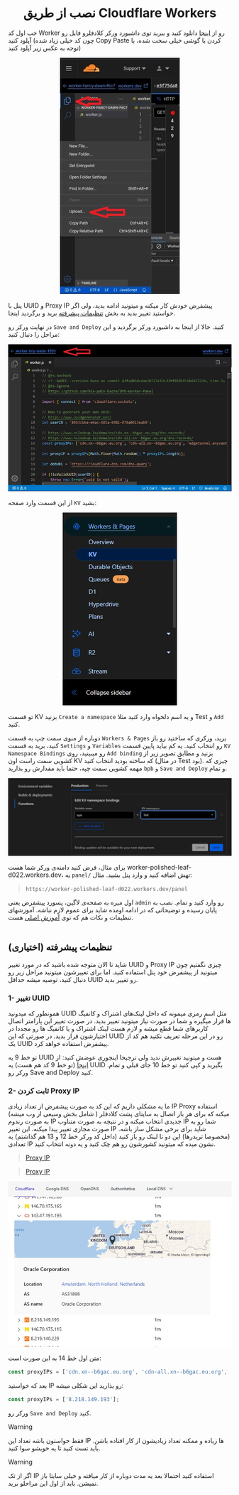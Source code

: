 <h1 align="center">نصب از طریق Cloudflare Workers</h1>

خب اول کد Worker رو از [اینجا](https://github.com/bia-pain-bache/BPB-Worker-Panel/releases/latest/download/worker.js) دانلود کنید و ببرید توی داشبورد ورکر کلادفلرو فایل رو آپلود کنید (چون کد خیلی زیاد شده Copy Paste کردن با گوشی خیلی سخت شده، با توجه به عکس زیر آپلود کنید)

<p align="center">
  <img src="assets/images/Worker_mobile_upload.jpg">
</p>

پنل با UUID و Proxy IP پیشفرض خودش کار میکنه و میتونید ادامه بدید، ولی اگر خواستید تغییر بدید به بخش [تنظیمات پیشرفته](#تنظیمات-پیشرفته-اختیاری) برید و برگردید اینجا.

 در نهایت ورکر رو `Save and Deploy` کنید.
حالا از اینجا به داشبورد ورکر برگردید و این مراحل را دنبال کنید:

<p align="center">
  <img src="assets/images/Navigate_worker_dash.jpg">
</p>

از این قسمت وارد صفحه `KV` بشید:

<p align="center">
  <img src="assets/images/Nav_dash_kv.jpg">
</p>

تو قسمت KV بزنید `Create a namespace` و یه اسم دلخواه وارد کنید مثلا Test و `Add` کنید.

دوباره از منوی سمت چپ به قسمت `Workers & Pages` برید، ورکری که ساختید رو باز کنید، برید به قسمت `Settings` و `Variables` رو انتخاب کنید. یه کم بیاید پایین قسمت `KV Namespace Bindings` رو میبینید، روی `Add binding` بزنید و مطابق تصویر زیر از کشویی سمت راست اون KV که ساخته بودید انتخاب کنید (در مثال Test بود). چیزی که مهمه کشویی سمت چپه، حتما باید مقدارش رو بذارید `bpb` و `Save and Deploy` و تمام.

<p align="center">
  <img src="assets/images/Bind_kv.jpg">
</p>

برای مثال، فرض کنید دامنه‌ی ورکر شما هست worker-polished-leaf-d022.workers.dev، یه `panel/` تهش اضافه کنید و وارد پنل بشید. مثال:

>`https://worker-polished-leaf-d022.workers.dev/panel`

اول میره به صفحه‌ی لاگین، پسورد پیشفرض یعنی `admin` رو وارد کنید و تمام.
نصب به پایان رسیده و توضیحاتی که در ادامه اومده شاید برای عموم لازم نباشه.
آموزشهای تنظیمات و نکات هم که توی [آموزش اصلی](configuration_fa.md)  هست.
<br><br>
##  تنظیمات پیشرفته (اختیاری)
شاید تا الان متوجه شده باشید که در مورد تغییر UUID و Proxy IP چیزی نگفتیم چون میتونید از پیشفرض خود پنل استفاده کنید. اما برای تغییرشون میتونید مراحل زیر رو دنبال کنید، توصیه میشه حداقل UUID رو تغییر بدید. 

### 1- تغییر UUID
همونطور که میدونید UUID  مثل اسم رمزی میمونه که داخل لینک‌های اشتراک و کانفیگ ها قرار میگیره و شما در صورت نیاز میتونید تغییر بدید. در صورت تغییر این پارامتر اتصال کاربرهای شما قطع میشه  و لازم هست لینک اشتراک و یا کانفیگ ها رو مجددا در اختیارشون قرار بدید. در صورتی که این UUID رو در این مرحله تعریف نکنید هم کد از یک UUID پیشفرض استفاده خواهد کرد.

تو خط 9 یه UUID هست و میتونید تغییرش ندید ولی ترجیحا اینجوری عوضش کنید: از [اینجا](https://www.uuidgenerator.net/) (تو خط 9 کد هم هست) یه UUID بگیرید و کپی کنید تو خط 10 جای قبلی و تمام. ورکر رو Save and Deploy کنید.



### 2- ثابت کردن Proxy IP

ما یه مشکلی داریم که این کد به صورت پیشفرض از تعداد زیادی IP Proxy استفاده میکنه که برای هر بار اتصال به سایتای پشت کلادفلر ( شامل بخش وسیعی از وب میشه) به صورت رندوم IP جدیدی انتخاب میکنه و در نتیجه به صورت متناوب IP شما رو به صورت مجازی تغییر پیدا میکنه. این تغییر IP شاید برای برخی مشکل ساز باشه. (مخصوصا تریدرها)
این دو تا لینک رو باز کنید (داخل کد ورکر خط 12 و 13 هم گذاشتم) یه تعدادی IP نشون میده که میتونید کشورشون رو هم چک کنید و یه دونه انتخاب کنید.

>[Proxy IP](https://www.nslookup.io/domains/cdn.xn--b6gac.eu.org/dns-records/)

>[Proxy IP](https://www.nslookup.io/domains/cdn-all.xn--b6gac.eu.org/dns-records/)

<p align="center">
  <img src="assets/images/Proxy_ips.jpg">
</p>

متن اول خط 14 به این صورت است:

```javascript
const proxyIPs = ['cdn.xn--b6gac.eu.org', 'cdn-all.xn--b6gac.eu.org', 'edgetunnel.anycast.eu.org'];
```

بعد که خواستید IP رو بذارید این شکلی میشه:
```javascript
const proxyIPs = ['8.218.149.193'];
```

ورکر رو `Save and Deploy` کنید.
> [!WARNING]
> فقط حواستون باشه تعداد این IP ها زیاده و ممکنه تعداد زیادیشون از کار افتاده باشن. باید تست کنید تا یه خوبشو سوا کنید.

> [!WARNING]
> اگر از تک IP استفاده کنید احتمالا بعد یه مدت دوباره از کار میافته و خیلی سایتا باز نمیشن. باید از اول این مراحلو برید.



 
